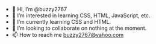 - 👋 Hi, I’m @buzzy2767
- 👀 I’m interested in learning CSS, HTML, JavaScript, etc.
- 🌱 I’m currently learning CSS and HTML.
- 💞️ I’m looking to collaborate on nothing at the moment.
- 📫 How to reach me buzzy2767@yahoo.com

<!---
buzzy2767/buzzy2767 is a ✨ special ✨ repository because its `README.md` (this file) appears on your GitHub profile.
You can click the Preview link to take a look at your changes.
--->
